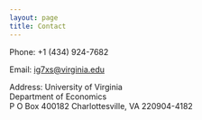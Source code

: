```yaml
---
layout: page
title: Contact
---
```


Phone: +1 (434) 924-7682  

Email: ig7xs@virginia.edu  

Address: University of Virginia  
Department of Economics  
P O Box 400182  Charlottesville, VA 220904-4182
